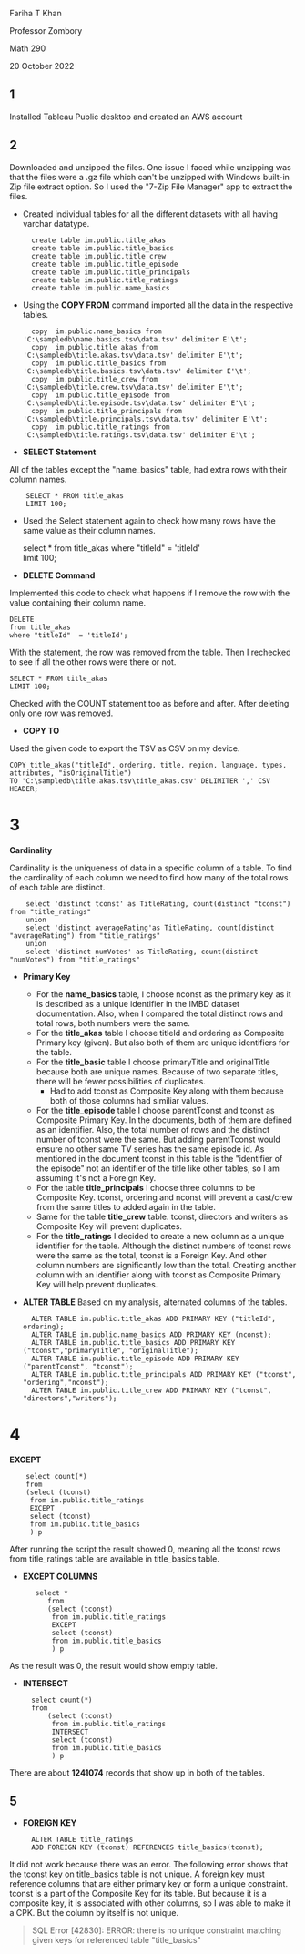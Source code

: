 Fariha T Khan

Professor Zombory

Math 290

20 October 2022

## 1

 Installed Tableau Public desktop and created an AWS account

## 2

Downloaded and unzipped the files. One issue I faced while unzipping was that the files were a .gz file which can't be unzipped with Windows built-in Zip file extract option. So I used the "7-Zip File Manager" app to extract the files. 
- Created individual tables for all the different datasets with all having varchar datatype. 

	    create table im.public.title_akas
	    create table im.public.title_basics
	    create table im.public.title_crew
	    create table im.public.title_episode
	    create table im.public.title_principals
	    create table im.public.title_ratings
	    create table im.public.name_basics

- Using the **COPY FROM** command imported all the data in the respective tables.

		copy  im.public.name_basics from 'C:\sampledb\name.basics.tsv\data.tsv' delimiter E'\t';
		copy  im.public.title_akas from 'C:\sampledb\title.akas.tsv\data.tsv' delimiter E'\t';
		copy  im.public.title_basics from 'C:\sampledb\title.basics.tsv\data.tsv' delimiter E'\t';
		copy  im.public.title_crew from 'C:\sampledb\title.crew.tsv\data.tsv' delimiter E'\t';
		copy  im.public.title_episode from 'C:\sampledb\title.episode.tsv\data.tsv' delimiter E'\t';
		copy  im.public.title_principals from 'C:\sampledb\title.principals.tsv\data.tsv' delimiter E'\t';
		copy  im.public.title_ratings from 'C:\sampledb\title.ratings.tsv\data.tsv' delimiter E'\t';



- **SELECT Statement** 

All of the tables except the "name_basics" table, had extra rows with their column names. 

	    SELECT * FROM title_akas
		LIMIT 100;

- Used the Select statement again to check how many rows have the same value as their column names. 

    select * 
    from title_akas
    where "titleId"  = 'titleId'  
    limit 100;

- **DELETE Command**

Implemented this code to check what happens if I remove the row with the value containing their column name. 

    DELETE
    from title_akas
    where "titleId"  = 'titleId';

With the statement, the row was removed from the table. Then I rechecked to see if all the other rows were there or not. 
	
	SELECT * FROM title_akas
	LIMIT 100;
Checked with the COUNT statement too as before and after. After deleting only one row was removed. 

- **COPY TO**

Used the given code to export the TSV as CSV on my device. 

    COPY title_akas("titleId", ordering, title, region, language, types, attributes, "isOriginalTitle") 
    TO 'C:\sampledb\title.akas.tsv\title_akas.csv' DELIMITER ',' CSV HEADER;


# 3

 **Cardinality**
 
Cardinality is the uniqueness of data in a specific column of a table.
To find the cardinality of each column we need to find how many of the total rows of each table are distinct. 

	    select 'distinct tconst' as TitleRating, count(distinct "tconst") from "title_ratings"
	    union
	    select 'distinct averageRating'as TitleRating, count(distinct "averageRating") from "title_ratings"
	    union
	    select 'distinct numVotes' as TitleRating, count(distinct "numVotes") from "title_ratings"
- **Primary Key** 
	- For the **name_basics** table, I choose nconst as the primary key as it is described as a unique identifier in the IMBD dataset documentation. Also, when I compared the total distinct rows and total rows, both numbers were the same.
	- For the **title_akas** table I choose titleId and ordering as Composite Primary key (given). But also both of them are unique identifiers for the table. 
	- For the **title_basic** table I choose primaryTitle and originalTitle because both are unique names. Because of two separate titles, there will be fewer possibilities of duplicates.
		- Had to add tconst as Composite Key along with them because both of those columns had similiar values. 
	- For the **title_episode** table I choose parentTconst and tconst as Composite Primary Key. In the documents, both of them are defined as an identifier. Also, the total number of rows and the distinct number of tconst were the same. But adding parentTconst would ensure no other same TV series has the same episode id. As mentioned in the document tconst in this table is the "identifier of the episode" not an identifier of the title like other tables, so I am assuming it's not a Foreign Key. 
	- For the table **title_principals** I choose three columns to be Composite Key. tconst, ordering and nconst will prevent a cast/crew from the same titles to added again in the table.
	- Same for the table **title_crew** table. tconst, directors and writers as Composite Key will prevent duplicates.
	- For the **title_ratings** I decided to create a new column as a unique identifier for the table. Although the distinct numbers of tconst rows were the same as the total, tconst is a Foreign Key. And other column numbers are significantly low than the total. Creating another column with an identifier along with tconst as Composite Primary Key will help prevent duplicates. 

- **ALTER TABLE** 
Based on my analysis, alternated columns of the tables. 

	    ALTER TABLE im.public.title_akas ADD PRIMARY KEY ("titleId", ordering);
	    ALTER TABLE im.public.name_basics ADD PRIMARY KEY (nconst);
	    ALTER TABLE im.public.title_basics ADD PRIMARY KEY ("tconst","primaryTitle", "originalTitle");
	    ALTER TABLE im.public.title_episode ADD PRIMARY KEY ("parentTconst", "tconst");
	    ALTER TABLE im.public.title_principals ADD PRIMARY KEY ("tconst", "ordering","nconst");
	    ALTER TABLE im.public.title_crew ADD PRIMARY KEY ("tconst", "directors","writers");



# 4

 **EXCEPT**

	    select count(*)
	    from 
	    (select (tconst)
	     from im.public.title_ratings
	     EXCEPT
	     select (tconst)
	     from im.public.title_basics
	     ) p


After running the script the result showed 0, meaning all the tconst rows  from title_ratings table are available in title_basics table.   

- **EXCEPT COLUMNS** 

	     select *
	    	from 
	    	(select (tconst)
	    	 from im.public.title_ratings
	    	 EXCEPT
	    	 select (tconst)
	    	 from im.public.title_basics
	    	 ) p

As the result was 0, the result would show empty table.
- **INTERSECT**

	    select count(*)
	    from 
	    	(select (tconst)
	    	 from im.public.title_ratings
	    	 INTERSECT
	    	 select (tconst)
	    	 from im.public.title_basics
	    	 ) p

There are about **1241074** records that show up in both of the tables. 

## 5
- **FOREIGN KEY**

	    ALTER TABLE title_ratings
	    ADD FOREIGN KEY (tconst) REFERENCES title_basics(tconst);

It did not work because there was an error. The following error shows that the tconst key on title_basics table is not unique. 
A foreign key must reference columns that are either primary key or form a unique constraint. tconst is a part of the Composite Key for its table. But because it is a composite key, it is associated with other columns, so I was able to make it a CPK. But the column by itself is not unique.

> SQL Error [42830]: ERROR: there is no unique constraint matching given keys for referenced table "title_basics"

